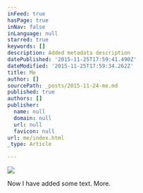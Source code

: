 ```yaml
---
inFeed: true
hasPage: true
inNav: false
inLanguage: null
starred: true
keywords: []
description: Added metadata description
datePublished: '2015-11-25T17:59:41.490Z'
dateModified: '2015-11-25T17:59:34.262Z'
title: Me
author: []
sourcePath: _posts/2015-11-24-me.md
published: true
authors: []
publisher:
  name: null
  domain: null
  url: null
  favicon: null
url: me/index.html
_type: Article

---
```

![](https://the-grid-user-content.s3-us-west-2.amazonaws.com/b22e99cc-0687-43cf-a9f4-462a2e3a0297.jpg)

Now I have added some text. More.